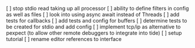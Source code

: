 [ ] stop stdio read taking up all processor
[ ] ability to define filters in config as well as files
[ ] look into using async await instead of Threads
[ ] add tests for callbacks
[ ] add tests and config for buffers
[ ] determine tests to be created for stdio and add config
[ ] implement tcp/ip as alternative to pexpect (to allow other remote debuggers to integrate into tide)
[ ] setup tutorial
[ ] rename editor references to interface
